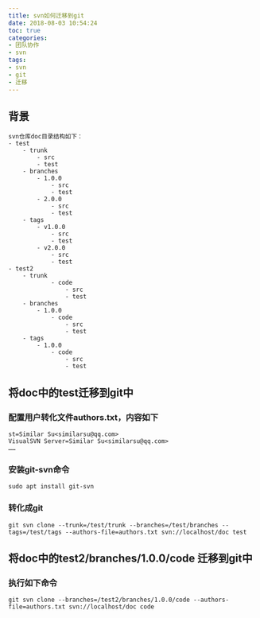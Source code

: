 ```yaml
---
title: svn如何迁移到git
date: 2018-08-03 10:54:24
toc: true
categories:
- 团队协作
- svn
tags:
- svn
- git
- 迁移
---
```


## 背景

```
svn仓库doc目录结构如下：
- test
    - trunk
        - src
        - test
    - branches
        - 1.0.0
            - src
            - test
        - 2.0.0
            - src
            - test
    - tags
        - v1.0.0
            - src
            - test
        - v2.0.0
            - src
            - test
- test2
    - trunk
            - code
                - src
                - test
    - branches
        - 1.0.0
            - code
                - src
                - test
    - tags
        - 1.0.0
            - code
                - src
                - test
```
<!--more-->

## 将doc中的test迁移到git中

### 配置用户转化文件authors.txt，内容如下

```
st=Similar Su<similarsu@qq.com>
VisualSVN Server=Similar Su<similarsu@qq.com>
……
```

### 安装git-svn命令

```
sudo apt install git-svn
```

### 转化成git

```
git svn clone --trunk=/test/trunk --branches=/test/branches --tags=/test/tags --authors-file=authors.txt svn://localhost/doc test
```

## 将doc中的test2/branches/1.0.0/code 迁移到git中

### 执行如下命令

```
git svn clone --branches=/test2/branches/1.0.0/code --authors-file=authors.txt svn://localhost/doc code
```
